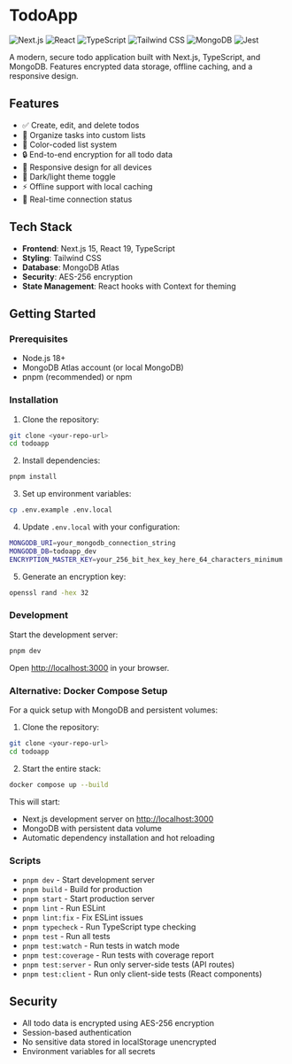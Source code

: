 # TodoApp

![Next.js](https://img.shields.io/badge/Next.js-15.5.2-000000?style=flat-square&logo=next.js&logoColor=white)
![React](https://img.shields.io/badge/React-19.1.0-61DAFB?style=flat-square&logo=react&logoColor=white)
![TypeScript](https://img.shields.io/badge/TypeScript-5.x-3178C6?style=flat-square&logo=typescript&logoColor=white)
![Tailwind CSS](https://img.shields.io/badge/Tailwind-4.x-06B6D4?style=flat-square&logo=tailwindcss&logoColor=white)
![MongoDB](https://img.shields.io/badge/MongoDB-6.19.0-47A248?style=flat-square&logo=mongodb&logoColor=white)
![Jest](https://img.shields.io/badge/Jest-29.x-C21325?style=flat-square&logo=jest&logoColor=white)

A modern, secure todo application built with Next.js, TypeScript, and MongoDB. Features encrypted data storage, offline caching, and a responsive design.

## Features

- ✅ Create, edit, and delete todos
- 📝 Organize tasks into custom lists
- 🎨 Color-coded list system
- 🔒 End-to-end encryption for all todo data
- 📱 Responsive design for all devices
- 🌙 Dark/light theme toggle
- ⚡ Offline support with local caching
- 🔄 Real-time connection status

## Tech Stack

- **Frontend**: Next.js 15, React 19, TypeScript
- **Styling**: Tailwind CSS
- **Database**: MongoDB Atlas
- **Security**: AES-256 encryption
- **State Management**: React hooks with Context for theming

## Getting Started

### Prerequisites

- Node.js 18+ 
- MongoDB Atlas account (or local MongoDB)
- pnpm (recommended) or npm

### Installation

1. Clone the repository:
```bash
git clone <your-repo-url>
cd todoapp
```

2. Install dependencies:
```bash
pnpm install
```

3. Set up environment variables:
```bash
cp .env.example .env.local
```

4. Update `.env.local` with your configuration:
```bash
MONGODB_URI=your_mongodb_connection_string
MONGODB_DB=todoapp_dev
ENCRYPTION_MASTER_KEY=your_256_bit_hex_key_here_64_characters_minimum
```

5. Generate an encryption key:
```bash
openssl rand -hex 32
```

### Development

Start the development server:
```bash
pnpm dev
```

Open [http://localhost:3000](http://localhost:3000) in your browser.

### Alternative: Docker Compose Setup

For a quick setup with MongoDB and persistent volumes:

1. Clone the repository:
```bash
git clone <your-repo-url>
cd todoapp
```

2. Start the entire stack:
```bash
docker compose up --build
```

This will start:
- Next.js development server on [http://localhost:3000](http://localhost:3000)
- MongoDB with persistent data volume
- Automatic dependency installation and hot reloading

### Scripts

- `pnpm dev` - Start development server
- `pnpm build` - Build for production
- `pnpm start` - Start production server
- `pnpm lint` - Run ESLint
- `pnpm lint:fix` - Fix ESLint issues
- `pnpm typecheck` - Run TypeScript type checking
- `pnpm test` - Run all tests
- `pnpm test:watch` - Run tests in watch mode
- `pnpm test:coverage` - Run tests with coverage report
- `pnpm test:server` - Run only server-side tests (API routes)
- `pnpm test:client` - Run only client-side tests (React components)

## Security

- All todo data is encrypted using AES-256 encryption
- Session-based authentication
- No sensitive data stored in localStorage unencrypted
- Environment variables for all secrets

